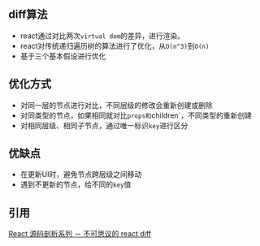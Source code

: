 ## diff算法
- react通过对比两次`virtual dom`的差异，进行渲染。
- react对传统递归遍历树的算法进行了优化，从`O(n^3)`到`O(n)`
- 基于三个基本假设进行优化

## 优化方式
- 对同一层的节点进行对比，不同层级的修改会重新创建或删除
- 对同类型的节点，如果相同就对比`props和`children`，不同类型的重新创建
- 对相同层级、相同子节点，通过唯一标识`key`进行区分

## 优缺点
- 在更新UI时，避免节点跨层级之间移动
- 遇到不更新的节点，给不同的`key`值

## 引用
[React 源码剖析系列 － 不可思议的 react diff](https://zhuanlan.zhihu.com/p/20346379)
